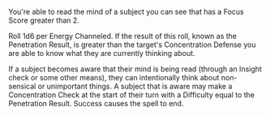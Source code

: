 You're able to read the mind of a subject you can see that has a Focus Score greater than 2. 

Roll 1d6 per Energy Channeled. If the result of this roll, known as the Penetration Result, is greater than the target's Concentration Defense you are able to know what they are currently thinking about.

If a subject becomes aware that their mind is being read (through an Insight check or some other means), they can intentionally think about non-sensical or unimportant things. A subject that is aware may make a Concentration Check at the start of their turn with a Difficulty equal to the Penetration Result. Success causes the spell to end.